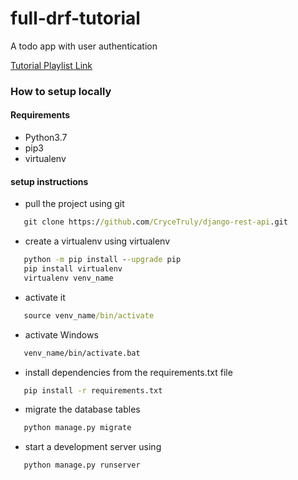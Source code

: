 # full-drf-tutorial
A todo app with user authentication

[Tutorial Playlist Link](https://www.youtube.com/watch?v=zpz5OeNKUug&list=PLx-q4INfd95FWHy9M3Gt6NkUGR2R2yqT8)


### How to setup locally
#### Requirements

- Python3.7
- pip3
- virtualenv


#### setup instructions

- pull the project using git
```cmd
   git clone https://github.com/CryceTruly/django-rest-api.git
   ```
- create   a virtualenv using virtualenv
```cmd
   python -m pip install --upgrade pip
   pip install virtualenv
   virtualenv venv_name
   ```
- activate it 
```cmd
   source venv_name/bin/activate
   ```
- activate Windows
```cmd
   venv_name/bin/activate.bat
   ```
- install dependencies from the requirements.txt file
```cmd
   pip install -r requirements.txt
   ```

- migrate the database tables
```cmd
   python manage.py migrate
   ```
- start a development server using 
```cmd
   python manage.py runserver
   ```
